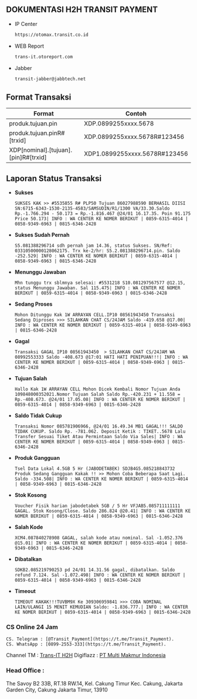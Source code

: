 ## DOKUMENTASI H2H TRANSIT PAYMENT

- IP Center
    ```bash
    https://otomax.transit.co.id
    ```
- WEB Report
    ```bash
    trans-it.otoreport.com
    ```
- Jabber
    ```bash
    transit-jabber@jabbtech.net
    ```
## Format Transaksi

| Format | Contoh |
| --- | --- |
| produk.tujuan.pin | XDP.0899255xxxx.5678 |
| produk.tujuan.pinR#[trxid] | XDP.0899255xxxx.5678R#123456 |
| XDP[nominal].[tujuan].[pin]R#[trxid] | XDP1.0899255xxxx.5678R#123456 |

## Laporan Status Transaksi
- **Sukses**
    ```
    SUKSES KAK >> #5535855 R# PLP50 Tujuan 86027988590 BERHASIL DIISI SN:6715-6343-1530-2135-4583/SAMSUDIN/R1/1300 VA/33.30.Saldo Rp.-1.766.294 - 50.173 = Rp.-1.816.467 @24/01 16.17.35. Poin 91.175 Price 50.173| INFO : WA CENTER KE NOMER BERIKUT | 0859-6315-4014 | 0858-9349-6963 | 0815-6346-2428
    ```
- **Sukses Sudah Pernah**
    ```
    S5.081388296714 sdh pernah jam 14.36, status Sukses. SN/Ref: 03310500000128062175. Trx ke-2/hr: S5.2.081388296714.pin. Saldo -252.529| INFO : WA CENTER KE NOMER BERIKUT | 0859-6315-4014 | 0858-9349-6963 | 0815-6346-2428
    ```
- **Menunggu Jawaban**
    ```
    Mhn tunggu trx sblmnya selesai: #5531218 S10.081297567577 @12.15, status Menunggu Jawaban. Sal 115.475| INFO : WA CENTER KE NOMER BERIKUT | 0859-6315-4014 | 0858-9349-6963 | 0815-6346-2428
    ```
- **Sedang Proses**
    ```
    Mohon Ditunggu Kak 1W ARRAYAN CELL.IP10 08561943450 Transaksi Sedang Diproses >>> SILAHKAN CHAT CS/24JAM Saldo -419.658 @17.00| INFO : WA CENTER KE NOMER BERIKUT | 0859-6315-4014 | 0858-9349-6963 | 0815-6346-2428
    ```
- **Gagal**
    ```
    Transaksi GAGAL IP10 08561943450  > SILAHKAN CHAT CS/24JAM WA 08992553333 Saldo -408.673 @17:01 HATI HATI PENIPUAN!!!| INFO : WA CENTER KE NOMER BERIKUT | 0859-6315-4014 | 0858-9349-6963 | 0815-6346-2428
    ```
- **Tujuan Salah**
    ```
    Hallo Kak 1W ARRAYAN CELL Mohon Dicek Kembali Nomor Tujuan Anda 109848000352021.Nomor Tujuan Salah Saldo Rp.-420.231 + 11.558 = Rp.-408.673. @24/01 17.05.08| INFO : WA CENTER KE NOMER BERIKUT | 0859-6315-4014 | 0858-9349-6963 | 0815-6346-2428
    ```
- **Saldo Tidak Cukup**
    ```
    Transaksi Nomor 085781906966, @24/01 16.49.34 MB1 GAGAL!!! SALDO TIDAK CUKUP. Saldo Rp. -781.062. Deposit Ketik : TIKET..5678 Lalu Transfer Sesuai Tiket Atau Permintaan Saldo Via Sales| INFO : WA CENTER KE NOMER BERIKUT | 0859-6315-4014 | 0858-9349-6963 | 0815-6346-2428
    ```
- **Produk Gangguan**
    ```
    Tsel Data Lokal 4.5GB 5 Hr (JABODETABEK) SDJB4G5.085218843732 Produk Sedang Gangguan Kakak !! >> Mohon Coba Beberapa Saat Lagi. Saldo -334.508| INFO : WA CENTER KE NOMER BERIKUT | 0859-6315-4014 | 0858-9349-6963 | 0815-6346-2428
    ```
- **Stok Kosong**
    ```
    Voucher Fisik harian jabodetabek 5GB / 5 Hr VFJAB5.085711111111 GAGAL. Stok Kosong/Close. Saldo 286.824 @20.41| INFO : WA CENTER KE NOMER BERIKUT | 0859-6315-4014 | 0858-9349-6963 | 0815-6346-2428
    ```
- **Salah Kode**
    ```
   XCM4.087840278908 GAGAL, salah kode atau nominal. Sal -1.052.376 @15.01| INFO : WA CENTER KE NOMER BERIKUT | 0859-6315-4014 | 0858-9349-6963 | 0815-6346-2428 
    ```
- **Dibatalkan**
    ```
    SDKB2.085219790253 pd 24/01 14.31.56 gagal, dibatalkan. Saldo refund 7.124. Sal -1.072.498| INFO : WA CENTER KE NOMER BERIKUT | 0859-6315-4014 | 0858-9349-6963 | 0815-6346-2428
    ```
- **Timeout**
    ```
    TIMEOUT KAKAK!!!TUVBM9X Ke 309306959841 >>> COBA NOMINAL LAIN/ULANGI 15 MENIT KEMUDIAN Saldo: -1.836.777.| INFO : WA CENTER KE NOMER BERIKUT | 0859-6315-4014 | 0858-9349-6963 | 0815-6346-2428
    ```
### CS Online 24 Jam
    CS. Telegram : [@Transit_Payment](https://t.me/Transit_Payment).
    CS. WhatsApp : [0899-2553-333](https://t.me/Transit_Payment).

Channel TM : [Trans-IT H2H](https://t.me/transith2h)
Digiflazz : [PT Multi Makmur Indonesia](https://digiflazz.com/seller/Wy7L9o)
    
### Head Office :
The Savoy B2 33B, RT.18 RW.14, Kel. Cakung Timur Kec. Cakung, Jakarta Garden City, Cakung Jakarta Timur, 13910 
